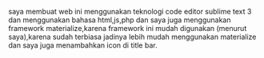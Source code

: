 saya membuat web ini menggunakan teknologi code editor sublime text 3 dan menggunakan bahasa html,js,php dan saya juga menggunakan framework materialize,karena framework ini mudah digunakan (menurut saya),karena sudah terbiasa jadinya lebih mudah menggunakan materialize dan saya juga menambahkan icon di title bar.